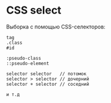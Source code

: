 # CSS select
Выборка с помощью CSS-селекторов:

    tag
    .class
    #id

    :pseudo-class
    ::pseudo-element

    selector selector   // потомок
    selector > selector // дочерний
    selector + selector // соседний

    и т.д
